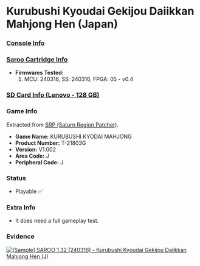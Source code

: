 # Kurubushi Kyoudai Gekijou Daiikkan Mahjong Hen (Japan)

### [Console Info](../../../../../Info/Consoles/VA13/README.md)

### [Saroo Cartridge Info](../../../../../Info/Cartridges/RetroGameParadiseStore/1.32F/README.md)

- <b>Firmwares Tested:</b>
  1. MCU: 240316, SS: 240316, FPGA: 05 - v0.4

### [SD Card Info (Lenovo - 128 GB)](../../../../../Info/SdCards/Lenovo/128GB/fat32/README.md)

### Game Info

Extracted from [SRP (Saturn Region Patcher)](https://segaxtreme.net/resources/saturn-region-patcher.81/download).

- <b>Game Name:</b> KURUBUSHI KYODAI MAHJONG
- <b>Product Number:</b> T-21803G
- <b>Version:</b> V1.002
- <b>Area Code:</b> J
- <b>Peripheral Code:</b> J

### Status

- Playable :white_check_mark:

### Extra Info

- It does need a full gameplay test.

### Evidence

[![[Sample] SAROO 1.32 (240316) - Kurubushi Kyoudai Gekijou Daiikkan Mahjong Hen (J)](https://img.youtube.com/vi/TcOf_5BczhM/0.jpg)](https://www.youtube.com/watch?v=TcOf_5BczhM)
